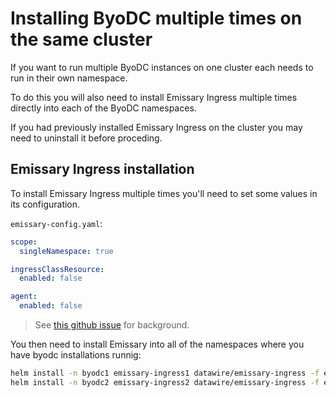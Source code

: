 # Installing ByoDC multiple times on the same cluster

If you want to run multiple ByoDC instances on one cluster each needs to run in their own namespace.

To do this you will also need to install Emissary Ingress multiple times directly into each of the ByoDC namespaces.

If you had previously installed Emissary Ingress on the cluster you may need to uninstall it before proceding.

## Emissary Ingress installation

To install Emissary Ingress multiple times you'll need to set some values in its configuration.

`emissary-config.yaml`:
```yaml
scope:
  singleNamespace: true

ingressClassResource:
  enabled: false

agent:
  enabled: false
```

> See [this github issue](https://github.com/emissary-ingress/emissary/issues/3380#issuecomment-1325429008) for background.

You then need to install Emissary into all of the namespaces where you have byodc installations runnig:

```sh
helm install -n byodc1 emissary-ingress1 datawire/emissary-ingress -f emissary-config.yaml
helm install -n byodc2 emissary-ingress2 datawire/emissary-ingress -f emissary-config.yaml
```
